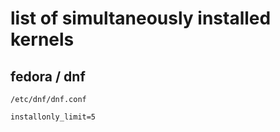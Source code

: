 # list of simultaneously installed kernels

## fedora / dnf
```
/etc/dnf/dnf.conf
```

```
installonly_limit=5
```
